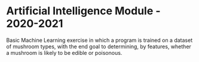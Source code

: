 # Artificial Intelligence Module - 2020-2021

Basic Machine Learning exercise in which a program is trained on a dataset of mushroom types, with the end goal to determining, by features, whether a mushroom is likely to be edible or poisonous.
